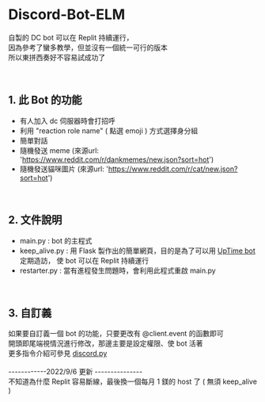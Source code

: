 # Discord-Bot-ELM

自製的 DC bot 可以在 Replit 持續運行， <br>
因為參考了蠻多教學，但並沒有一個統一可行的版本<br>
所以東拼西奏好不容易試成功了

<br>

## 1. 此 Bot 的功能
- 有人加入 dc 伺服器時會打招呼
- 利用 "reaction role name" ( 點選 emoji ) 方式選擇身分組
- 簡單對話
- 隨機發送 meme (來源url: 'https://www.reddit.com/r/dankmemes/new.json?sort=hot')
- 隨機發送貓咪圖片 (來源url: 'https://www.reddit.com/r/cat/new.json?sort=hot')
<br>

## 2. 文件說明
- main.py : bot 的主程式
- keep_alive.py : 用 Flask 製作出的簡單網頁，目的是為了可以用 [UpTime bot](https://uptimerobot.com/)定期造訪，
使 bot 可以在 Replit 持續運行
- restarter.py : 當有進程發生問題時，會利用此程式重啟 main.py
<br>

## 3. 自訂義
如果要自訂義一個 bot 的功能，只要更改有 @client.event 的函數即可<br>
開頭即尾端視情況進行修改，那邊主要是設定權限、使 bot 活著 <br>
更多指令介紹可參見 [discord.py](https://discordpy.readthedocs.io/en/stable/index.html)<br>
<br>
------------2022/9/6 更新 ---------------<br>
不知道為什麼 Replit 容易斷線，最後換一個每月 1 鎂的 host 了 ( 無須 keep_alive )
